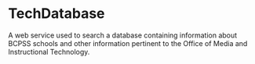# TechDatabase
A web service used to search a database containing information about BCPSS schools and other information pertinent to the Office of Media and Instructional Technology. 
